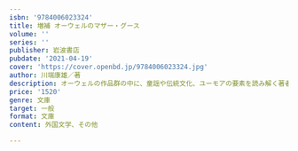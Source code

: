 ```yaml
---
isbn: '9784006023324'
title: 増補 オーウェルのマザー・グース
volume: ''
series: ''
publisher: 岩波書店
pubdate: '2021-04-19'
cover: 'https://cover.openbd.jp/9784006023324.jpg'
author: 川端康雄／著
description: オーウェルの作品群の中に、童謡や伝統文化、ユーモアの要素を読み解く著者の代表作。関連エッセイを追加。
price: '1520'
genre: 文庫
target: 一般
format: 文庫
content: 外国文学、その他

---
```

